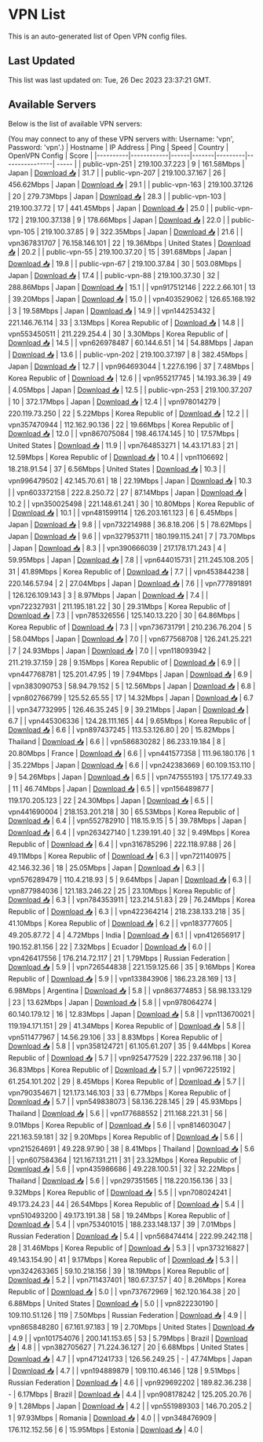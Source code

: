 # VPN List

This is an auto-generated list of Open VPN config files.

## Last Updated

This list was last updated on: Tue, 26 Dec 2023 23:37:21 GMT.

## Available Servers

Below is the list of available VPN servers:

(You may connect to any of these VPN servers with: Username: 'vpn', Password: 'vpn'.)
| Hostname | IP Address | Ping | Speed | Country | OpenVPN Config | Score |
|----------|------------|------|-------|---------|----------------| ----- |
| public-vpn-251 | 219.100.37.223 | 9 | 161.58Mbps | Japan | [Download 📥](./configs/server_0_JP.ovpn) | 31.7 |
| public-vpn-207 | 219.100.37.167 | 26 | 456.62Mbps | Japan | [Download 📥](./configs/server_1_JP.ovpn) | 29.1 |
| public-vpn-163 | 219.100.37.126 | 20 | 279.73Mbps | Japan | [Download 📥](./configs/server_2_JP.ovpn) | 28.3 |
| public-vpn-103 | 219.100.37.72 | 17 | 441.45Mbps | Japan | [Download 📥](./configs/server_3_JP.ovpn) | 25.0 |
| public-vpn-172 | 219.100.37.138 | 9 | 178.66Mbps | Japan | [Download 📥](./configs/server_4_JP.ovpn) | 22.0 |
| public-vpn-105 | 219.100.37.85 | 9 | 322.35Mbps | Japan | [Download 📥](./configs/server_5_JP.ovpn) | 21.6 |
| vpn367831707 | 76.158.146.101 | 22 | 19.36Mbps | United States | [Download 📥](./configs/server_6_US.ovpn) | 20.2 |
| public-vpn-55 | 219.100.37.20 | 15 | 391.68Mbps | Japan | [Download 📥](./configs/server_7_JP.ovpn) | 19.8 |
| public-vpn-67 | 219.100.37.84 | 30 | 503.08Mbps | Japan | [Download 📥](./configs/server_8_JP.ovpn) | 17.4 |
| public-vpn-88 | 219.100.37.30 | 32 | 288.86Mbps | Japan | [Download 📥](./configs/server_9_JP.ovpn) | 15.1 |
| vpn917512146 | 222.2.66.101 | 13 | 39.20Mbps | Japan | [Download 📥](./configs/server_10_JP.ovpn) | 15.0 |
| vpn403529062 | 126.65.168.192 | 3 | 19.58Mbps | Japan | [Download 📥](./configs/server_11_JP.ovpn) | 14.9 |
| vpn144253432 | 221.146.76.114 | 33 | 3.13Mbps | Korea Republic of | [Download 📥](./configs/server_12_KR.ovpn) | 14.8 |
| vpn553450511 | 211.229.254.4 | 30 | 3.30Mbps | Korea Republic of | [Download 📥](./configs/server_13_KR.ovpn) | 14.5 |
| vpn626978487 | 60.144.6.51 | 14 | 54.88Mbps | Japan | [Download 📥](./configs/server_14_JP.ovpn) | 13.6 |
| public-vpn-202 | 219.100.37.197 | 8 | 382.45Mbps | Japan | [Download 📥](./configs/server_15_JP.ovpn) | 12.7 |
| vpn964693044 | 1.227.6.196 | 37 | 7.48Mbps | Korea Republic of | [Download 📥](./configs/server_16_KR.ovpn) | 12.6 |
| vpn955217745 | 14.193.36.39 | 49 | 4.05Mbps | Japan | [Download 📥](./configs/server_17_JP.ovpn) | 12.5 |
| public-vpn-253 | 219.100.37.207 | 10 | 372.17Mbps | Japan | [Download 📥](./configs/server_18_JP.ovpn) | 12.4 |
| vpn978014279 | 220.119.73.250 | 22 | 5.22Mbps | Korea Republic of | [Download 📥](./configs/server_19_KR.ovpn) | 12.2 |
| vpn357470944 | 112.162.90.136 | 22 | 19.66Mbps | Korea Republic of | [Download 📥](./configs/server_20_KR.ovpn) | 12.0 |
| vpn867075084 | 198.46.174.145 | 10 | 17.57Mbps | United States | [Download 📥](./configs/server_21_US.ovpn) | 11.9 |
| vpn764853271 | 14.43.171.83 | 21 | 12.59Mbps | Korea Republic of | [Download 📥](./configs/server_22_KR.ovpn) | 10.4 |
| vpn1106692 | 18.218.91.54 | 37 | 6.56Mbps | United States | [Download 📥](./configs/server_23_US.ovpn) | 10.3 |
| vpn996479502 | 42.145.70.61 | 18 | 22.19Mbps | Japan | [Download 📥](./configs/server_24_JP.ovpn) | 10.3 |
| vpn603372158 | 222.8.250.72 | 27 | 87.14Mbps | Japan | [Download 📥](./configs/server_25_JP.ovpn) | 10.2 |
| vpn350025498 | 221.148.61.241 | 30 | 10.80Mbps | Korea Republic of | [Download 📥](./configs/server_26_KR.ovpn) | 10.1 |
| vpn481599114 | 126.203.161.123 | 6 | 6.45Mbps | Japan | [Download 📥](./configs/server_27_JP.ovpn) | 9.8 |
| vpn732214988 | 36.8.18.206 | 5 | 78.62Mbps | Japan | [Download 📥](./configs/server_28_JP.ovpn) | 9.6 |
| vpn327953711 | 180.199.115.241 | 7 | 73.70Mbps | Japan | [Download 📥](./configs/server_29_JP.ovpn) | 8.3 |
| vpn390666039 | 217.178.171.243 | 4 | 59.95Mbps | Japan | [Download 📥](./configs/server_30_JP.ovpn) | 7.8 |
| vpn644015731 | 211.245.108.205 | 31 | 41.89Mbps | Korea Republic of | [Download 📥](./configs/server_31_KR.ovpn) | 7.7 |
| vpn453844238 | 220.146.57.94 | 2 | 27.04Mbps | Japan | [Download 📥](./configs/server_32_JP.ovpn) | 7.6 |
| vpn777891891 | 126.126.109.143 | 3 | 8.97Mbps | Japan | [Download 📥](./configs/server_33_JP.ovpn) | 7.4 |
| vpn722327931 | 211.195.181.22 | 30 | 29.31Mbps | Korea Republic of | [Download 📥](./configs/server_34_KR.ovpn) | 7.3 |
| vpn785326556 | 125.140.13.220 | 30 | 64.86Mbps | Korea Republic of | [Download 📥](./configs/server_35_KR.ovpn) | 7.3 |
| vpn736731791 | 210.236.76.204 | 5 | 58.04Mbps | Japan | [Download 📥](./configs/server_36_JP.ovpn) | 7.0 |
| vpn677568708 | 126.241.25.221 | 7 | 24.93Mbps | Japan | [Download 📥](./configs/server_37_JP.ovpn) | 7.0 |
| vpn118093942 | 211.219.37.159 | 28 | 9.15Mbps | Korea Republic of | [Download 📥](./configs/server_38_KR.ovpn) | 6.9 |
| vpn447768781 | 125.201.47.95 | 19 | 7.94Mbps | Japan | [Download 📥](./configs/server_39_JP.ovpn) | 6.9 |
| vpn383090753 | 58.94.79.152 | 5 | 12.56Mbps | Japan | [Download 📥](./configs/server_40_JP.ovpn) | 6.8 |
| vpn802766799 | 125.52.65.55 | 17 | 14.32Mbps | Japan | [Download 📥](./configs/server_41_JP.ovpn) | 6.7 |
| vpn347732995 | 126.46.35.245 | 9 | 39.21Mbps | Japan | [Download 📥](./configs/server_42_JP.ovpn) | 6.7 |
| vpn445306336 | 124.28.111.165 | 44 | 9.65Mbps | Korea Republic of | [Download 📥](./configs/server_43_KR.ovpn) | 6.6 |
| vpn897437245 | 113.53.126.80 | 20 | 15.82Mbps | Thailand | [Download 📥](./configs/server_44_TH.ovpn) | 6.6 |
| vpn586830282 | 86.233.19.184 | 8 | 20.80Mbps | France | [Download 📥](./configs/server_45_FR.ovpn) | 6.6 |
| vpn441577358 | 111.96.180.176 | 1 | 35.22Mbps | Japan | [Download 📥](./configs/server_46_JP.ovpn) | 6.6 |
| vpn242383669 | 60.109.153.110 | 9 | 54.26Mbps | Japan | [Download 📥](./configs/server_47_JP.ovpn) | 6.5 |
| vpn747555193 | 175.177.49.33 | 11 | 46.74Mbps | Japan | [Download 📥](./configs/server_48_JP.ovpn) | 6.5 |
| vpn156489877 | 119.170.205.123 | 22 | 24.30Mbps | Japan | [Download 📥](./configs/server_49_JP.ovpn) | 6.5 |
| vpn441690004 | 218.153.201.218 | 30 | 65.53Mbps | Korea Republic of | [Download 📥](./configs/server_50_KR.ovpn) | 6.4 |
| vpn552782910 | 118.15.9.15 | 5 | 39.78Mbps | Japan | [Download 📥](./configs/server_51_JP.ovpn) | 6.4 |
| vpn263427140 | 1.239.191.40 | 32 | 9.49Mbps | Korea Republic of | [Download 📥](./configs/server_52_KR.ovpn) | 6.4 |
| vpn316785296 | 222.118.97.88 | 26 | 49.11Mbps | Korea Republic of | [Download 📥](./configs/server_53_KR.ovpn) | 6.3 |
| vpn721140975 | 42.146.32.36 | 18 | 25.05Mbps | Japan | [Download 📥](./configs/server_54_JP.ovpn) | 6.3 |
| vpn576289479 | 110.4.218.93 | 5 | 9.64Mbps | Japan | [Download 📥](./configs/server_55_JP.ovpn) | 6.3 |
| vpn877984036 | 121.183.246.22 | 25 | 23.10Mbps | Korea Republic of | [Download 📥](./configs/server_56_KR.ovpn) | 6.3 |
| vpn784353911 | 123.214.51.83 | 29 | 76.24Mbps | Korea Republic of | [Download 📥](./configs/server_57_KR.ovpn) | 6.3 |
| vpn422364214 | 218.238.133.218 | 35 | 41.10Mbps | Korea Republic of | [Download 📥](./configs/server_58_KR.ovpn) | 6.2 |
| vpn183777605 | 49.205.87.72 | 4 | 4.72Mbps | India | [Download 📥](./configs/server_59_IN.ovpn) | 6.1 |
| vpn412656917 | 190.152.81.156 | 22 | 7.32Mbps | Ecuador | [Download 📥](./configs/server_60_EC.ovpn) | 6.0 |
| vpn426417556 | 176.214.72.117 | 21 | 1.79Mbps | Russian Federation | [Download 📥](./configs/server_61_RU.ovpn) | 5.9 |
| vpn726544838 | 221.159.125.66 | 35 | 9.16Mbps | Korea Republic of | [Download 📥](./configs/server_62_KR.ovpn) | 5.9 |
| vpn133843906 | 186.23.28.169 | 13 | 6.98Mbps | Argentina | [Download 📥](./configs/server_63_AR.ovpn) | 5.8 |
| vpn863774853 | 58.98.133.129 | 23 | 13.62Mbps | Japan | [Download 📥](./configs/server_64_JP.ovpn) | 5.8 |
| vpn978064274 | 60.140.179.12 | 16 | 12.83Mbps | Japan | [Download 📥](./configs/server_65_JP.ovpn) | 5.8 |
| vpn113670021 | 119.194.171.151 | 29 | 41.34Mbps | Korea Republic of | [Download 📥](./configs/server_66_KR.ovpn) | 5.8 |
| vpn511477967 | 14.56.29.106 | 33 | 8.83Mbps | Korea Republic of | [Download 📥](./configs/server_67_KR.ovpn) | 5.8 |
| vpn358124721 | 61.105.61.207 | 35 | 9.44Mbps | Korea Republic of | [Download 📥](./configs/server_68_KR.ovpn) | 5.7 |
| vpn925477529 | 222.237.96.118 | 30 | 36.83Mbps | Korea Republic of | [Download 📥](./configs/server_69_KR.ovpn) | 5.7 |
| vpn967225192 | 61.254.101.202 | 29 | 8.45Mbps | Korea Republic of | [Download 📥](./configs/server_70_KR.ovpn) | 5.7 |
| vpn790354671 | 121.173.146.103 | 33 | 6.77Mbps | Korea Republic of | [Download 📥](./configs/server_71_KR.ovpn) | 5.7 |
| vpn549838073 | 58.136.228.145 | 29 | 45.93Mbps | Thailand | [Download 📥](./configs/server_72_TH.ovpn) | 5.6 |
| vpn177688552 | 211.168.221.31 | 56 | 9.01Mbps | Korea Republic of | [Download 📥](./configs/server_73_KR.ovpn) | 5.6 |
| vpn814603047 | 221.163.59.181 | 32 | 9.20Mbps | Korea Republic of | [Download 📥](./configs/server_74_KR.ovpn) | 5.6 |
| vpn215264691 | 49.228.97.90 | 38 | 8.41Mbps | Thailand | [Download 📥](./configs/server_75_TH.ovpn) | 5.6 |
| vpn607584364 | 121.167.131.211 | 31 | 23.32Mbps | Korea Republic of | [Download 📥](./configs/server_76_KR.ovpn) | 5.6 |
| vpn435986686 | 49.228.100.51 | 32 | 32.22Mbps | Thailand | [Download 📥](./configs/server_77_TH.ovpn) | 5.6 |
| vpn297351565 | 118.220.156.136 | 33 | 9.32Mbps | Korea Republic of | [Download 📥](./configs/server_78_KR.ovpn) | 5.5 |
| vpn708024241 | 49.173.24.23 | 44 | 26.54Mbps | Korea Republic of | [Download 📥](./configs/server_79_KR.ovpn) | 5.4 |
| vpn510493200 | 49.173.191.38 | 58 | 19.24Mbps | Korea Republic of | [Download 📥](./configs/server_80_KR.ovpn) | 5.4 |
| vpn753401015 | 188.233.148.137 | 39 | 7.01Mbps | Russian Federation | [Download 📥](./configs/server_81_RU.ovpn) | 5.4 |
| vpn568474414 | 222.99.242.118 | 28 | 31.46Mbps | Korea Republic of | [Download 📥](./configs/server_82_KR.ovpn) | 5.3 |
| vpn373216827 | 49.143.154.90 | 41 | 9.17Mbps | Korea Republic of | [Download 📥](./configs/server_83_KR.ovpn) | 5.3 |
| vpn324263365 | 59.10.218.156 | 39 | 18.19Mbps | Korea Republic of | [Download 📥](./configs/server_84_KR.ovpn) | 5.2 |
| vpn711437401 | 180.67.37.57 | 40 | 8.26Mbps | Korea Republic of | [Download 📥](./configs/server_85_KR.ovpn) | 5.0 |
| vpn737672969 | 162.120.164.38 | 20 | 6.88Mbps | United States | [Download 📥](./configs/server_86_US.ovpn) | 5.0 |
| vpn822230190 | 109.110.51.126 | 119 | 7.50Mbps | Russian Federation | [Download 📥](./configs/server_87_RU.ovpn) | 4.9 |
| vpn865848280 | 67.161.97.183 | 19 | 2.70Mbps | United States | [Download 📥](./configs/server_88_US.ovpn) | 4.9 |
| vpn101754076 | 200.141.153.65 | 53 | 5.79Mbps | Brazil | [Download 📥](./configs/server_89_BR.ovpn) | 4.8 |
| vpn382705627 | 71.224.36.127 | 20 | 6.68Mbps | United States | [Download 📥](./configs/server_90_US.ovpn) | 4.7 |
| vpn471241733 | 126.56.249.25 | - | 47.74Mbps | Japan | [Download 📥](./configs/server_91_JP.ovpn) | 4.7 |
| vpn194889879 | 109.110.46.146 | 128 | 9.51Mbps | Russian Federation | [Download 📥](./configs/server_92_RU.ovpn) | 4.6 |
| vpn929692202 | 189.82.36.238 | - | 6.17Mbps | Brazil | [Download 📥](./configs/server_93_BR.ovpn) | 4.4 |
| vpn908178242 | 125.205.20.76 | 9 | 1.28Mbps | Japan | [Download 📥](./configs/server_94_JP.ovpn) | 4.2 |
| vpn551989303 | 146.70.205.2 | 1 | 97.93Mbps | Romania | [Download 📥](./configs/server_95_RO.ovpn) | 4.0 |
| vpn348476909 | 176.112.152.56 | 6 | 15.95Mbps | Estonia | [Download 📥](./configs/server_96_EE.ovpn) | 4.0 |
